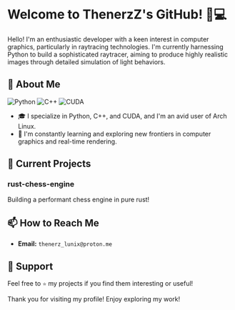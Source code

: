 # Welcome to ThenerzZ's GitHub! 👋💻

Hello! I'm an enthusiastic developer with a keen interest in computer graphics, particularly in raytracing technologies. I'm currently harnessing Python to build a sophisticated raytracer, aiming to produce highly realistic images through detailed simulation of light behaviors.

## 🚀 About Me
![Python](https://img.shields.io/badge/Python-3776AB?style=for-the-badge&logo=python&logoColor=white)
![C++](https://img.shields.io/badge/C++-00599C?style=for-the-badge&logo=cplusplus&logoColor=white)
![CUDA](https://img.shields.io/badge/CUDA-76B900?style=for-the-badge&logo=nvidia&logoColor=white)

- 🎓 I specialize in Python, C++, and CUDA, and I'm an avid user of Arch Linux.
- 🌱 I'm constantly learning and exploring new frontiers in computer graphics and real-time rendering.

## 🔧 Current Projects
### rust-chess-engine

Building a performant chess engine in pure rust!

## 📫 How to Reach Me
- **Email:** `thenerz_lunix@proton.me`

## 🌟 Support
Feel free to `⭐` my projects if you find them interesting or useful!

Thank you for visiting my profile! Enjoy exploring my work!

